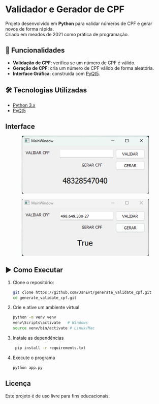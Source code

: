 # Validador e Gerador de CPF

Projeto desenvolvido em **Python** para validar números de CPF e gerar novos de forma rápida.  
Criado em meados de 2021 como prática de programação.

## 🚀 Funcionalidades
- **Validação de CPF**: verifica se um número de CPF é válido.
- **Geração de CPF**: cria um número de CPF válido de forma aleatória.
- **Interface Gráfica**: construída com [PyQt5](https://pypi.org/project/PyQt5/).


## 🛠️ Tecnologias Utilizadas
- [Python 3.x](https://www.python.org/)
- [PyQt5](https://pypi.org/project/PyQt5/)

## Interface
<p align="center">
   <img src="./img/gerando_cpf.png" alt="gerandocpf" width="400">
</p>
<p align="center">
   <img src="./img/validador_cpf.png" alt="validadorcpf" width="400">
</p>

## ▶️ Como Executar
1. Clone o repositório:
   ```bash
   git clone https://github.com/JsnEvt/generate_validate_cpf.git
   cd generate_validate_cpf.git

2. Crie e ative um ambiente virtual
   ```bash
   python -m venv venv
   venv\Scripts\activate   # Windows
   source venv/bin/activate # Linux/Mac

3. Instale as dependências
   ```bash
    pip install -r requirements.txt

4. Execute o programa
   ```bash
   python app.py

## Licença
Este projeto é de uso livre para fins educacionais.
